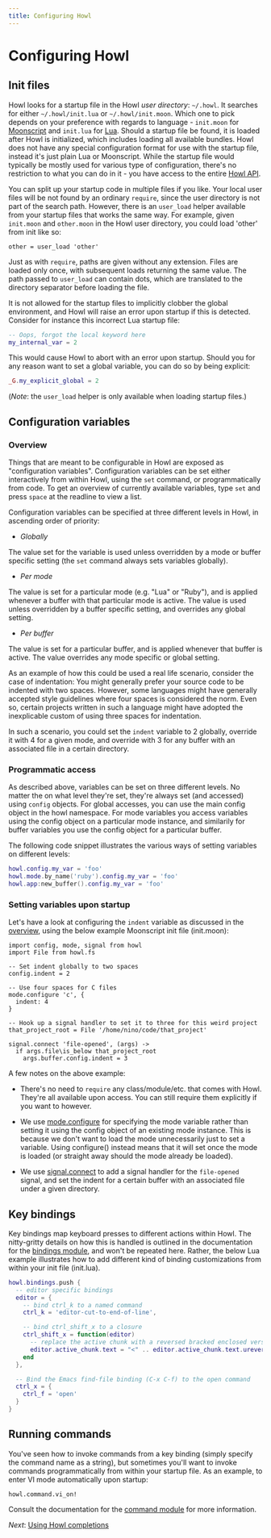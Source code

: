 ```yaml
---
title: Configuring Howl
---
```


# Configuring Howl

## Init files

Howl looks for a startup file in the Howl _user directory_: `~/.howl`. It
searches for either `~/.howl/init.lua` or `~/.howl/init.moon`. Which one
to pick depends on your preference with regards to language - `init.moon`
for [Moonscript](http://moonscript.org) and `init.lua` for
[Lua](http://www.lua.org). Should a startup file be found, it is loaded
after Howl is initialized, which includes loading all available bundles.
Howl does not have any special configuration format for use with the
startup file, instead it's just plain Lua or Moonscript. While the startup
file would typically be mostly used for various type of configuration,
there's no restriction to what you can do in it - you have access to the entire
[Howl API](../#api-reference).

You can split up your startup code in multiple files if you like. Your local
user files will be not found by an ordinary `require`, since the user directory
is not part of the search path. However, there is an `user_load` helper available
from your startup files that works the same way. For example, given
`init.moon` and `other.moon` in the Howl user directory, you could load
'other' from init like so:

```moon
other = user_load 'other'
```

Just as with `require`, paths are given without any extension. Files are
loaded only once, with subsequent loads returning the same value. The path
passed to `user_load` can contain dots, which are translated to the directory
separator before loading the file.

It is not allowed for the startup files to implicitly clobber the global
environment, and Howl will raise an error upon startup if this is detected.
Consider for instance this incorrect Lua startup file:

```lua
-- Oops, forgot the local keyword here
my_internal_var = 2
```

This would cause Howl to abort with an error upon startup. Should you for any
reason want to set a global variable, you can do so by being explicit:

```lua
_G.my_explicit_global = 2
```

(*Note*: the `user_load` helper is only available when loading startup files.)


## Configuration variables

### Overview

Things that are meant to be configurable in Howl are exposed as "configuration
variables". Configuration variables can be set either interactively from within
Howl, using the `set` command, or programmatically from code. To get an overview
of currently available variables, type `set` and press `space` at the readline to
view a list.

Configuration variables can be specified at three different levels in Howl,
in ascending order of priority:

- *Globally*

The value set for the variable is used unless overridden by a mode or buffer
specific setting (the `set` command always sets variables globally).

- *Per mode*

The value is set for a particular mode (e.g. "Lua" or "Ruby"), and is applied
whenever a buffer with that particular mode is active. The value is used unless
overridden by a buffer specific setting, and overrides any global setting.

- *Per buffer*

The value is set for a particular buffer, and is applied whenever that buffer
is active. The value overrides any mode specific or global setting.

As an example of how this could be used a real life scenario, consider the
case of indentation: You might generally prefer your source code to be indented
with two spaces. However, some languages might have generally accepted style
guidelines where four spaces is considered the norm. Even so, certain projects
written in such a language might have adopted the inexplicable custom of using
three spaces for indentation.

In such a scenario, you could set the `indent` variable to 2 globally, override
it with 4 for a given mode, and override with 3 for any buffer with an associated
file in a certain directory.

### Programmatic access

As described above, variables can be set on three different levels. No matter
the on what level they're set, they're always set (and accessed) using
`config` objects. For global accesses, you can use the main config object in
the howl namespace. For mode variables you access variables using the config
object on a particular mode instance, and similarily for buffer variables
you use the config object for a particular buffer.

The following code snippet illustrates the various ways of setting variables on
different levels:

```lua
howl.config.my_var = 'foo'
howl.mode.by_name('ruby').config.my_var = 'foo'
howl.app:new_buffer().config.my_var = 'foo'
```

### Setting variables upon startup

Let's have a look at configuring the `indent` variable as discussed in the
[overview](#overview), using the below example Moonscript init file (init.moon):

```moon
import config, mode, signal from howl
import File from howl.fs

-- Set indent globally to two spaces
config.indent = 2

-- Use four spaces for C files
mode.configure 'c', {
  indent: 4
}

-- Hook up a signal handler to set it to three for this weird project
that_project_root = File '/home/nino/code/that_project'

signal.connect 'file-opened', (args) ->
  if args.file\is_below that_project_root
    args.buffer.config.indent = 3
```

A few notes on the above example:

- There's no need to `require` any class/module/etc. that comes with Howl.
  They're all available upon access. You can still require them
  explicitly if you want to however.

- We use [mode.configure](../api/mode.html#configure) for specifying the mode
  variable rather than setting it using the config object of an existing mode
  instance. This is because we don't want to load the mode unnecessarily just
  to set a variable. Using configure() instead means that it will set once the
  mode is loaded (or straight away should the mode already be loaded).

- We use [signal.connect](../api/signal.html#connect) to add a signal handler
  for the `file-opened` signal, and set the indent for a certain buffer with
  an associated file under a given directory.

## Key bindings

Key bindings map keyboard presses to different actions within Howl. The
nitty-gritty details on how this is handled is outlined in the documentation
for the [bindings module](../api/bindings.html), and won't be repeated here.
Rather, the below Lua example illustrates how to add different kind of binding
customizations from within your init file (init.lua).

```lua
howl.bindings.push {
  -- editor specific bindings
  editor = {
    -- bind ctrl_k to a named command
    ctrl_k = 'editor-cut-to-end-of-line',

    -- bind ctrl_shift_x to a closure
    ctrl_shift_x = function(editor)
      -- replace the active chunk with a reversed bracked enclosed version
      editor.active_chunk.text = "<" .. editor.active_chunk.text.ureverse .. ">"
    end
  },

  -- Bind the Emacs find-file binding (C-x C-f) to the open command
  ctrl_x = {
    ctrl_f = 'open'
  }
}
```

## Running commands

You've seen how to invoke commands from a key binding (simply specify the
command name as a string), but sometimes you'll want to invoke commands
programmatically from within your startup file. As an example, to enter
VI mode automatically upon startup:

```moon
howl.command.vi_on!
```

Consult the documentation for the [command module](../api/command.html) for more
information.

*Next*: [Using Howl completions](completions.html)
